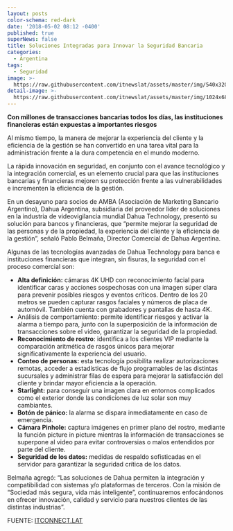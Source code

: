 ```yaml
---
layout: posts
color-schema: red-dark
date: '2018-05-02 08:12 -0400'
published: true
superNews: false
title: Soluciones Integradas para Innovar la Seguridad Bancaria
categories:
  - Argentina
tags:
  - Seguridad
image: >-
  https://raw.githubusercontent.com/itnewslat/assets/master/img/540x320/Seguridad-Bancaria-p.jpg
detail-image: >-
  https://raw.githubusercontent.com/itnewslat/assets/master/img/1024x680/Seguridad-Bancaria-g.jpg
---
```

**Con millones de transacciones bancarias todos los días, las instituciones financieras están expuestas a importantes riesgos**

Al mismo tiempo, la manera de mejorar la experiencia del cliente y la eficiencia de la gestión se han convertido en una tarea vital para la administración frente a la dura competencia en el mundo moderno.

La rápida innovación en seguridad, en conjunto con el avance tecnológico y la integración comercial, es un elemento crucial para que las instituciones bancarias y financieras mejoren su protección frente a las vulnerabilidades e incrementen la eficiencia de la gestión.

En un desayuno para socios de AMBA (Asociación de Marketing Bancario Argentino), Dahua Argentina, subsidiaria del  proveedor líder de soluciones en la industria de videovigilancia mundial Dahua Technology, presentó su solución para bancos y financieras, que “permite mejorar la seguridad de las personas y de la propiedad, la experiencia del cliente y la eficiencia de la gestión”, señaló Pablo Belmaña, Director Comercial de Dahua Argentina.

Algunas de las tecnologías avanzadas de Dahua Technology para banca e instituciones financieras que integran, sin fisuras, la seguridad con el proceso comercial son:

- **Alta definición:** cámaras 4K UHD con reconocimiento facial para identificar caras y acciones sospechosas con una imagen súper clara para prevenir posibles riesgos y eventos críticos.  Dentro de los 20 metros se pueden capturar rasgos faciales y números de placa de automóvil. También cuenta con grabadores y pantallas de hasta 4K.
- Análisis de comportamiento: permite identificar riesgos y activar la alarma a tiempo para, junto con la superposición de la información de transacciones sobre el video, garantizar la seguridad de la propiedad.
- **Reconocimiento de rostro**: identifica a los clientes VIP mediante la comparación aritmética de rasgos únicos para mejorar significativamente la experiencia del usuario.
- **Conteo de personas:** esta tecnología posibilita realizar autorizaciones remotas, acceder a estadísticas de flujo programables de las distintas sucursales y administrar filas de espera para mejorar la satisfacción del cliente y brindar mayor eficiencia a la operación.
- **Starlight:** para conseguir una imagen clara en entornos complicados como el exterior donde las condiciones de luz solar son muy cambiantes.
- **Botón de pánico:** la alarma se dispara inmediatamente en caso de emergencia.
- **Cámara Pinhole:** captura imágenes en primer plano del rostro, mediante la función picture in picture mientras la información de transacciones se superpone al video para evitar controversias o malos entendidos por parte del cliente.
- **Seguridad de los datos:** medidas de respaldo sofisticadas en el servidor para garantizar la seguridad crítica de los datos.

Belmaña agregó: “Las soluciones de Dahua permiten la integración y compatibilidad con sistemas y/o plataformas de terceros. Con la misión de “Sociedad más segura, vida más inteligente”, continuaremos enfocándonos en  ofrecer innovación, calidad y servicio para nuestros clientes de las distintas industrias”.

FUENTE: [ITCONNECT.LAT](http://itconnect.lat/portal/seguridad-bancaria-001/)